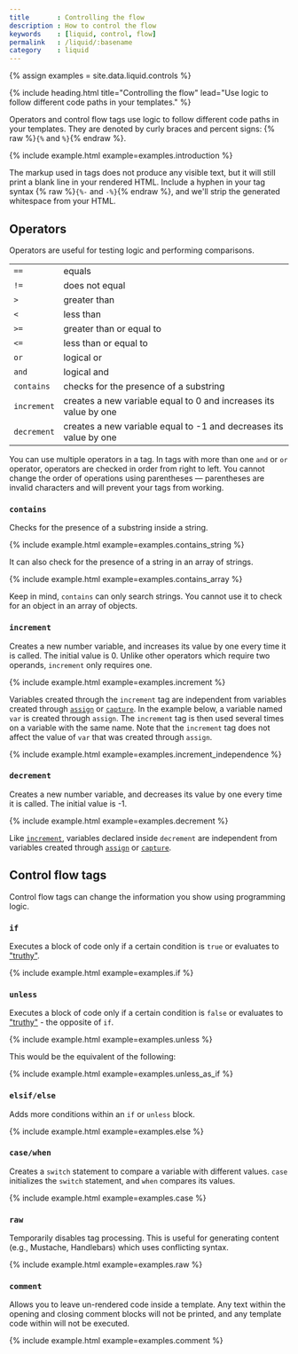 ```yaml
---
title       : Controlling the flow
description : How to control the flow
keywords    : [liquid, control, flow]
permalink   : /liquid/:basename
category    : liquid
---
```

{% assign examples = site.data.liquid.controls %}

{% include heading.html title="Controlling the flow" lead="Use logic to follow different code paths in your templates." %}

Operators and control flow tags use logic to follow different code paths in your templates. They are denoted by curly braces and percent signs: {% raw %}`{%` and `%}`{% endraw %}.

{% include example.html example=examples.introduction %}

The markup used in tags does not produce any visible text, but it will still print a blank line in your rendered HTML. Include a hyphen in your tag syntax {% raw %}`{%-` and `-%}`{% endraw %}, and we'll strip the generated whitespace from your HTML.

## Operators

Operators are useful for testing logic and performing comparisons.

<table class="table" cellspacing="0" cellpadding="0" border="0">
  <tbody>
    <tr>
      <td><code>==</code></td>
      <td>equals</td>
    </tr>
    <tr>
      <td><code>!=</code></td>
      <td>does not equal</td>
    </tr>
    <tr>
      <td><code>&gt;</code></td>
      <td>greater than</td>
    </tr>
    <tr>
      <td><code>&lt;</code></td>
      <td>less than</td>
    </tr>
    <tr>
      <td><code>&gt;=</code></td>
      <td>greater than or equal to</td>
    </tr>
    <tr>
      <td><code>&lt;=</code></td>
      <td>less than or equal to</td>
    </tr>
    <tr>
      <td><code>or</code></td>
      <td>logical or</td>
    </tr>
    <tr>
      <td><code>and</code></td>
      <td>logical and</td>
    </tr>
    <tr>
      <td><code>contains</code></td>
      <td>checks for the presence of a substring</td>
    </tr>
    <tr>
      <td><code>increment</code></td>
      <td>creates a new variable equal to 0 and increases its value by one</td>
    </tr>
    <tr>
      <td><code>decrement</code></td>
      <td>creates a new variable equal to -1 and decreases its value by one</td>
    </tr>
  </tbody>
</table>

You can use multiple operators in a tag. In tags with more than one `and` or `or` operator, operators are checked in order from right to left. You cannot change the order of operations using parentheses — parentheses are invalid characters and will prevent your tags from working.

### `contains`

Checks for the presence of a substring inside a string.

{% include example.html example=examples.contains_string %}

It can also check for the presence of a string in an array of strings.

{% include example.html example=examples.contains_array %}

Keep in mind, `contains` can only search strings. You cannot use it to check for an object in an array of objects.

### `increment`

Creates a new number variable, and increases its value by one every time it is called. The initial value is 0. Unlike other operators which require two operands, `increment` only requires one.

{% include example.html example=examples.increment %}

Variables created through the `increment` tag are independent from variables created through [`assign`](variables#assign) or [`capture`](variables#capture). In the example below, a variable named `var` is created through `assign`. The `increment` tag is then used several times on a variable with the same name. Note that the `increment` tag does not affect the value of `var` that was created through `assign`.

{% include example.html example=examples.increment_independence %}

### `decrement`

Creates a new number variable, and decreases its value by one every time it is called. The initial value is -1.

{% include example.html example=examples.decrement %}

Like [`increment`](#increment), variables declared inside `decrement` are independent from variables created through [`assign`](variables#assign) or [`capture`](variables#capture).

## Control flow tags

Control flow tags can change the information you show using programming logic.

### `if`

Executes a block of code only if a certain condition is `true` or evaluates to ["truthy"](variables#truthy-and-falsey).

{% include example.html example=examples.if %}

### `unless`

Executes a block of code only if a certain condition is `false` or evaluates to ["truthy"](variables#truthy-and-falsey) - the opposite of `if`.

{% include example.html example=examples.unless %}

This would be the equivalent of the following:

{% include example.html example=examples.unless_as_if %}

### `elsif/else`

Adds more conditions within an `if` or `unless` block.

{% include example.html example=examples.else %}

### `case/when`

Creates a `switch` statement to compare a variable with different values. `case` initializes the `switch` statement, and `when` compares its values.

{% include example.html example=examples.case %}

### `raw`

Temporarily disables tag processing. This is useful for generating content (e.g., Mustache, Handlebars) which uses conflicting syntax.

{% include example.html example=examples.raw %}

### `comment`

Allows you to leave un-rendered code inside a template. Any text within the opening and closing comment blocks will not be printed, and any template code within will not be executed.

{% include example.html example=examples.comment %}
